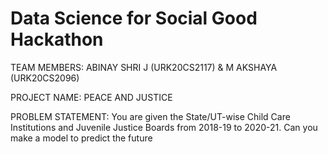 # Data Science for Social Good Hackathon
TEAM MEMBERS: ABINAY SHRI J (URK20CS2117) & M AKSHAYA (URK20CS2096)

PROJECT NAME: PEACE AND JUSTICE

PROBLEM STATEMENT: You are given the State/UT-wise Child Care Institutions and Juvenile
Justice Boards from 2018-19 to 2020-21. Can you make a model to
predict the future
